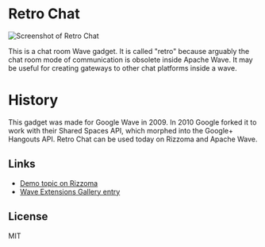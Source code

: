 # Retro Chat

![Screenshot of Retro Chat](http://celehner.com/gadgets/retro-chat/images/screenshot.png)

This is a chat room Wave gadget. It is called "retro" because arguably the chat
room mode of communication is obsolete inside Apache Wave. It may be useful for
creating gateways to other chat platforms inside a wave.

# History

This gadget was made for Google Wave in 2009. In 2010 Google forked it to work
with their Shared Spaces API, which morphed into the Google+ Hangouts API.
Retro Chat can be used today on Rizzoma and Apache Wave.

## Links

- [Demo topic on Rizzoma](https://rizzoma.com/topic/01cfe6fa731b208304d9b48b59fc1e4d/)
- [Wave Extensions Gallery entry](https://wavygallery.appspot.com/gallery/info/ddbe5e239e50e85c)

## License

MIT
